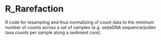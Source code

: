 # R_Rarefaction
R code for resampling and thus normalizing of count data to the minimum number of counts across a set of samples (e.g. sedaDNA sequence/pollen taxa counts per sample along a sediment core).
